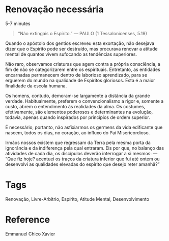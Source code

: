 # Renovação necessária
5-7 minutes

> “Não extingais o Espírito.” — PAULO (1 Tessalonicenses, 5.19)

Quando o apóstolo dos gentios escreveu esta exortação, não desejava dizer que o Espírito pode ser destruído, mas procurava renovar a atitude mental de quantos vivem sufocando as tendências superiores.

Não raro, observamos criaturas que agem contra a própria consciência, a fim de não se categorizarem entre os espirituais.   Entretanto, as entidades encarnadas permanecem dentro de laborioso aprendizado, para se erguerem do mundo na qualidade de Espíritos gloriosos.   Esta é a maior finalidade da escola humana.

Os homens, contudo, demoram-se largamente a distância da grande verdade. Habitualmente, preferem o convencionalismo a rigor e, somente a custo, abrem o entendimento às realidades da alma. Os costumes, efetivamente, são elementos poderosos e determinantes na evolução, todavia, apenas quando inspirados por princípios de ordem superior.

É necessário, portanto, não asfixiarmos os germens da vida edificante que nascem, todos os dias, no coração, ao influxo do Pai Misericordioso.

Irmãos nossos existem que regressam da Terra pela mesma porta da ignorância e da indiferença pela qual entraram.   Eis por que, no balanço das atividades de cada dia, os discípulos deverão interrogar a si mesmos: — “Que fiz hoje? acentuei os traços da criatura inferior que fui até ontem ou desenvolvi as qualidades elevadas do espírito que desejo reter amanhã?”

# Tags
Renovação, Livre-Arbítrio, Espírito, Atitude Mental, Desenvolvimento

# Reference
Emmanuel 
Chico Xavier 


